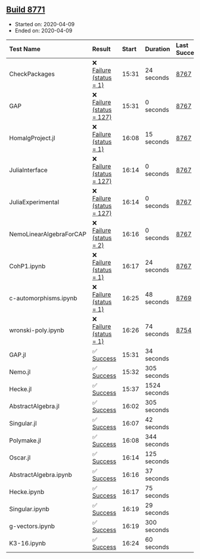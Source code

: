 ## [Build 8771](https://oscarci.mathematik.uni-kl.de/job/oscar/8771/)

* Started on: 2020-04-09
* Ended on: 2020-04-09

| Test Name    | Result | Start | Duration | Last Success | First Failure |
|:-------------|:-------|:------|:---------|:-------------|:--------------|
| CheckPackages | ❌ [Failure (status = 1)](https://oscarci.mathematik.uni-kl.de/job/oscar/8771/artifact/logs/build-8771/CheckPackages.log) | 15:31 | 24 seconds | [8767](https://oscarci.mathematik.uni-kl.de/job/oscar/8767/) | [8768](https://oscarci.mathematik.uni-kl.de/job/oscar/8768/) |
| GAP | ❌ [Failure (status = 127)](https://oscarci.mathematik.uni-kl.de/job/oscar/8771/artifact/logs/build-8771/GAP.log) | 15:31 | 0 seconds | [8767](https://oscarci.mathematik.uni-kl.de/job/oscar/8767/) | [8768](https://oscarci.mathematik.uni-kl.de/job/oscar/8768/) |
| HomalgProject.jl | ❌ [Failure (status = 1)](https://oscarci.mathematik.uni-kl.de/job/oscar/8771/artifact/logs/build-8771/HomalgProject.jl.log) | 16:08 | 15 seconds | [8767](https://oscarci.mathematik.uni-kl.de/job/oscar/8767/) | [8768](https://oscarci.mathematik.uni-kl.de/job/oscar/8768/) |
| JuliaInterface | ❌ [Failure (status = 127)](https://oscarci.mathematik.uni-kl.de/job/oscar/8771/artifact/logs/build-8771/JuliaInterface.log) | 16:14 | 0 seconds | [8767](https://oscarci.mathematik.uni-kl.de/job/oscar/8767/) | [8768](https://oscarci.mathematik.uni-kl.de/job/oscar/8768/) |
| JuliaExperimental | ❌ [Failure (status = 127)](https://oscarci.mathematik.uni-kl.de/job/oscar/8771/artifact/logs/build-8771/JuliaExperimental.log) | 16:14 | 0 seconds | [8767](https://oscarci.mathematik.uni-kl.de/job/oscar/8767/) | [8768](https://oscarci.mathematik.uni-kl.de/job/oscar/8768/) |
| NemoLinearAlgebraForCAP | ❌ [Failure (status = 2)](https://oscarci.mathematik.uni-kl.de/job/oscar/8771/artifact/logs/build-8771/NemoLinearAlgebraForCAP.log) | 16:16 | 0 seconds | [8767](https://oscarci.mathematik.uni-kl.de/job/oscar/8767/) | [8768](https://oscarci.mathematik.uni-kl.de/job/oscar/8768/) |
| CohP1.ipynb | ❌ [Failure (status = 1)](https://oscarci.mathematik.uni-kl.de/job/oscar/8771/artifact/logs/build-8771/CohP1.ipynb.log) | 16:17 | 24 seconds | [8767](https://oscarci.mathematik.uni-kl.de/job/oscar/8767/) | [8768](https://oscarci.mathematik.uni-kl.de/job/oscar/8768/) |
| c-automorphisms.ipynb | ❌ [Failure (status = 1)](https://oscarci.mathematik.uni-kl.de/job/oscar/8771/artifact/logs/build-8771/c-automorphisms.ipynb.log) | 16:25 | 48 seconds | [8769](https://oscarci.mathematik.uni-kl.de/job/oscar/8769/) | [8770](https://oscarci.mathematik.uni-kl.de/job/oscar/8770/) |
| wronski-poly.ipynb | ❌ [Failure (status = 1)](https://oscarci.mathematik.uni-kl.de/job/oscar/8771/artifact/logs/build-8771/wronski-poly.ipynb.log) | 16:26 | 74 seconds | [8754](https://oscarci.mathematik.uni-kl.de/job/oscar/8754/) | [8755](https://oscarci.mathematik.uni-kl.de/job/oscar/8755/) |
| GAP.jl | ✅ [Success](https://oscarci.mathematik.uni-kl.de/job/oscar/8771/artifact/logs/build-8771/GAP.jl.log) | 15:31 | 34 seconds |  |  |
| Nemo.jl | ✅ [Success](https://oscarci.mathematik.uni-kl.de/job/oscar/8771/artifact/logs/build-8771/Nemo.jl.log) | 15:32 | 305 seconds |  |  |
| Hecke.jl | ✅ [Success](https://oscarci.mathematik.uni-kl.de/job/oscar/8771/artifact/logs/build-8771/Hecke.jl.log) | 15:37 | 1524 seconds |  |  |
| AbstractAlgebra.jl | ✅ [Success](https://oscarci.mathematik.uni-kl.de/job/oscar/8771/artifact/logs/build-8771/AbstractAlgebra.jl.log) | 16:02 | 305 seconds |  |  |
| Singular.jl | ✅ [Success](https://oscarci.mathematik.uni-kl.de/job/oscar/8771/artifact/logs/build-8771/Singular.jl.log) | 16:07 | 42 seconds |  |  |
| Polymake.jl | ✅ [Success](https://oscarci.mathematik.uni-kl.de/job/oscar/8771/artifact/logs/build-8771/Polymake.jl.log) | 16:08 | 344 seconds |  |  |
| Oscar.jl | ✅ [Success](https://oscarci.mathematik.uni-kl.de/job/oscar/8771/artifact/logs/build-8771/Oscar.jl.log) | 16:14 | 125 seconds |  |  |
| AbstractAlgebra.ipynb | ✅ [Success](https://oscarci.mathematik.uni-kl.de/job/oscar/8771/artifact/logs/build-8771/AbstractAlgebra.ipynb.log) | 16:16 | 37 seconds |  |  |
| Hecke.ipynb | ✅ [Success](https://oscarci.mathematik.uni-kl.de/job/oscar/8771/artifact/logs/build-8771/Hecke.ipynb.log) | 16:17 | 75 seconds |  |  |
| Singular.ipynb | ✅ [Success](https://oscarci.mathematik.uni-kl.de/job/oscar/8771/artifact/logs/build-8771/Singular.ipynb.log) | 16:19 | 29 seconds |  |  |
| g-vectors.ipynb | ✅ [Success](https://oscarci.mathematik.uni-kl.de/job/oscar/8771/artifact/logs/build-8771/g-vectors.ipynb.log) | 16:19 | 300 seconds |  |  |
| K3-16.ipynb | ✅ [Success](https://oscarci.mathematik.uni-kl.de/job/oscar/8771/artifact/logs/build-8771/K3-16.ipynb.log) | 16:24 | 60 seconds |  |  |
